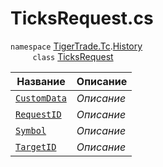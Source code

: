 
# TicksRequest.cs
`namespace` [TigerTrade.Tc](../../../TigerTrade.Tc.md).[History](../../../TigerTrade.Tc/History.md)  
&nbsp;&nbsp;&nbsp;&nbsp;&nbsp;&nbsp;&nbsp;&nbsp;&nbsp;`class` [TicksRequest](../TicksRequest.cs.md)

| Название | Описание |
| --- | --- |
| [`CustomData`](./Свойства/CustomData.md) | *Описание* |
| [`RequestID`](./Свойства/RequestID.md) | *Описание* |
| [`Symbol`](./Свойства/Symbol.md) | *Описание* |
| [`TargetID`](./Свойства/TargetID.md) | *Описание* |
